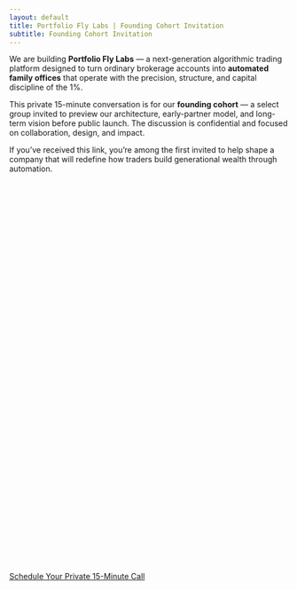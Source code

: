 ```yaml
---
layout: default
title: Portfolio Fly Labs | Founding Cohort Invitation
subtitle: Founding Cohort Invitation
---
```


We are building **Portfolio Fly Labs** — a next-generation algorithmic trading platform
designed to turn ordinary brokerage accounts into **automated family offices**
that operate with the precision, structure, and capital discipline of the 1%.

This private 15-minute conversation is for our **founding cohort** — a select group
invited to preview our architecture, early-partner model, and long-term vision before public launch.
The discussion is confidential and focused on collaboration, design, and impact.

If you’ve received this link, you’re among the first invited to help shape a company
that will redefine how traders build generational wealth through automation.

<!-- Calendly Inline Embed -->
<div class="calendly-inline-widget"
     data-url="https://calendly.com/borgella-portfoliofly?hide_event_type_details=1&background_color=0d1117&text_color=f0f6fc&primary_color=238636"
     style="min-width:320px;height:680px;margin-top:28px;border-radius:12px;overflow:hidden;"></div>
<script type="text/javascript" src="https://assets.calendly.com/assets/external/widget.js" async></script>

<p style="margin-top:10px">
  <a class="button" href="https://calendly.com/borgella-portfoliofly" target="_blank" rel="noopener">
    Schedule Your Private 15-Minute Call
  </a>
</p>
